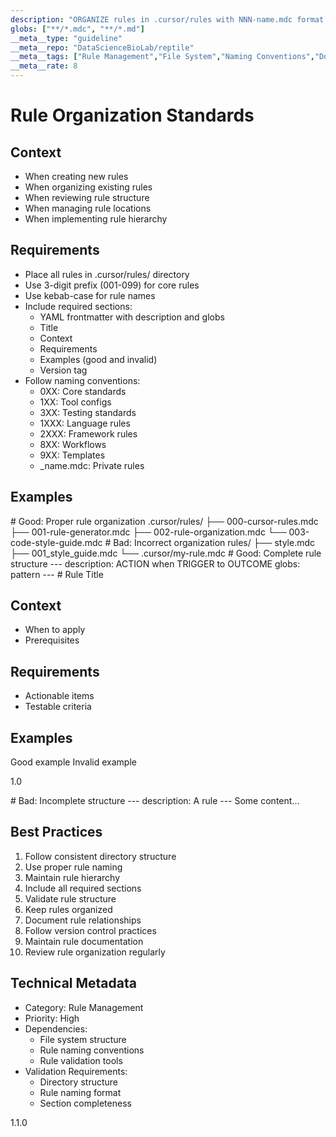 ```yaml
---
description: "ORGANIZE rules in .cursor/rules with NNN-name.mdc format and MAINTAIN consistent structure"
globs: ["**/*.mdc", "**/*.md"]
__meta__type: "guideline"
__meta__repo: "DataScienceBioLab/reptile"
__meta__tags: ["Rule Management","File System","Naming Conventions","Documentation","Version Control"]
__meta__rate: 8
---
```

# Rule Organization Standards

## Context
- When creating new rules
- When organizing existing rules
- When reviewing rule structure
- When managing rule locations
- When implementing rule hierarchy

## Requirements
- Place all rules in .cursor/rules/ directory
- Use 3-digit prefix (001-099) for core rules
- Use kebab-case for rule names
- Include required sections:
  - YAML frontmatter with description and globs
  - Title
  - Context
  - Requirements
  - Examples (good and invalid)
  - Version tag
- Follow naming conventions:
  - 0XX: Core standards
  - 1XX: Tool configs
  - 3XX: Testing standards
  - 1XXX: Language rules
  - 2XXX: Framework rules
  - 8XX: Workflows
  - 9XX: Templates
  - _name.mdc: Private rules

## Examples
<example>
# Good: Proper rule organization
.cursor/rules/
├── 000-cursor-rules.mdc
├── 001-rule-generator.mdc
├── 002-rule-organization.mdc
└── 003-code-style-guide.mdc
</example>

<example type="invalid">
# Bad: Incorrect organization
rules/
├── style.mdc
├── 001_style_guide.mdc
└── .cursor/my-rule.mdc
</example>

<example>
# Good: Complete rule structure
---
description: ACTION when TRIGGER to OUTCOME
globs: pattern
---
# Rule Title

## Context
- When to apply
- Prerequisites

## Requirements
- Actionable items
- Testable criteria

## Examples
<example>
Good example
</example>

<example type="invalid">
Invalid example
</example>

<version>1.0</version>
</example>

<example type="invalid">
# Bad: Incomplete structure
---
description: A rule
---
Some content...
</example>

## Best Practices
1. Follow consistent directory structure
2. Use proper rule naming
3. Maintain rule hierarchy
4. Include all required sections
5. Validate rule structure
6. Keep rules organized
7. Document rule relationships
8. Follow version control practices
9. Maintain rule documentation
10. Review rule organization regularly

## Technical Metadata
- Category: Rule Management
- Priority: High
- Dependencies:
  - File system structure
  - Rule naming conventions
  - Rule validation tools
- Validation Requirements:
  - Directory structure
  - Rule naming format
  - Section completeness

<version>1.1.0</version>